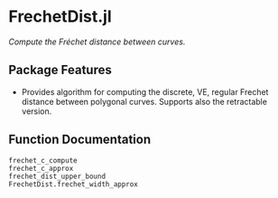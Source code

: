 # FrechetDist.jl
*Compute the Fréchet distance between curves.*
## Package Features
- Provides algorithm for computing the discrete, VE, regular Frechet
  distance between polygonal curves. Supports also the retractable
  version.
  

## Function Documentation
```@docs 
frechet_c_compute
frechet_c_approx
frechet_dist_upper_bound
FrechetDist.frechet_width_approx
```
